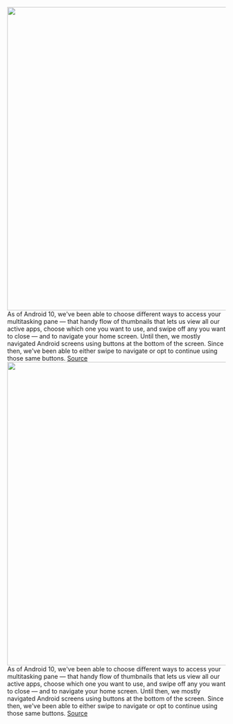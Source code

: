 <img src='' width='700px' /><br/>
As of Android 10, we've been able to choose different ways to access your multitasking pane — that handy flow of thumbnails that lets us view all our active apps, choose which one you want to use, and swipe off any you want to close — and to navigate your home screen. Until then, we mostly navigated Android screens using buttons at the bottom of the screen. Since then, we've been able to either swipe to navigate or opt to continue using those same buttons.
<a href='https://www.theverge.com/21495830/android-11-multitasking-pane-recent-apps-screenshots-google-how-to'> Source <a/><img src='' width='700px' /><br/>
As of Android 10, we've been able to choose different ways to access your multitasking pane — that handy flow of thumbnails that lets us view all our active apps, choose which one you want to use, and swipe off any you want to close — and to navigate your home screen. Until then, we mostly navigated Android screens using buttons at the bottom of the screen. Since then, we've been able to either swipe to navigate or opt to continue using those same buttons.
<a href='https://www.theverge.com/21495830/android-11-multitasking-pane-recent-apps-screenshots-google-how-to'> Source <a/>